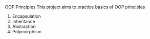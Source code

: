 OOP Principles
This project aims to practice basics of OOP principles
1. Encapsulation
2. Inheritance
3. Abstraction
4. Polymorphism